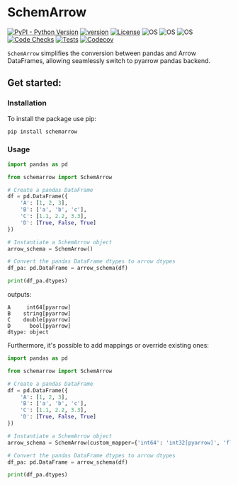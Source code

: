 



# SchemArrow
[![PyPI - Python Version](https://img.shields.io/pypi/pyversions/SchemArrow)](https://pypi.org/project/SchemArrow/)
[![version](https://img.shields.io/pypi/v/SchemArrow)](https://img.shields.io/pypi/v/SchemArrow)
[![License](https://img.shields.io/:license-MIT-blue.svg)](https://opensource.org/licenses/MIT)
![OS](https://img.shields.io/badge/ubuntu-blue?logo=ubuntu)
![OS](https://img.shields.io/badge/win-blue?logo=windows)
![OS](https://img.shields.io/badge/mac-blue?logo=apple)
[![Code Checks](https://github.com/DanielAvdar/SchemArrow/actions/workflows/code-checks.yml/badge.svg)](https://github.com/DanielAvdar/SchemArrow/actions/workflows/code-checks.yml)
[![Tests](https://github.com/DanielAvdar/SchemArrow/actions/workflows/ci.yml/badge.svg)](https://github.com/DanielAvdar/SchemArrow/actions/workflows/ci.yml)
[![Codecov](https://codecov.io/gh/DanielAvdar/SchemArrow/branch/master/graph/badge.svg)](https://codecov.io/gh/DanielAvdar/SchemArrow)


`SchemArrow` simplifies the conversion between pandas and Arrow DataFrames, allowing seamlessly switch to pyarrow pandas backend.

## Get started:
### Installation
To install the package use pip:

```bash
pip install schemarrow
```
### Usage

```python
import pandas as pd

from schemarrow import SchemArrow

# Create a pandas DataFrame
df = pd.DataFrame({
    'A': [1, 2, 3],
    'B': ['a', 'b', 'c'],
    'C': [1.1, 2.2, 3.3],
    'D': [True, False, True]
})

# Instantiate a SchemArrow object
arrow_schema = SchemArrow()

# Convert the pandas DataFrame dtypes to arrow dtypes
df_pa: pd.DataFrame = arrow_schema(df)

print(df_pa.dtypes)
```
outputs:
```
A     int64[pyarrow]
B    string[pyarrow]
C    double[pyarrow]
D      bool[pyarrow]
dtype: object
```


Furthermore, it's possible to add mappings or override existing ones:

```python
import pandas as pd

from schemarrow import SchemArrow

# Create a pandas DataFrame
df = pd.DataFrame({
    'A': [1, 2, 3],
    'B': ['a', 'b', 'c'],
    'C': [1.1, 2.2, 3.3],
    'D': [True, False, True]
})

# Instantiate a SchemArrow object
arrow_schema = SchemArrow(custom_mapper={'int64': 'int32[pyarrow]', 'float64': 'float32[pyarrow]'})

# Convert the pandas DataFrame dtypes to arrow dtypes
df_pa: pd.DataFrame = arrow_schema(df)

print(df_pa.dtypes)
```
